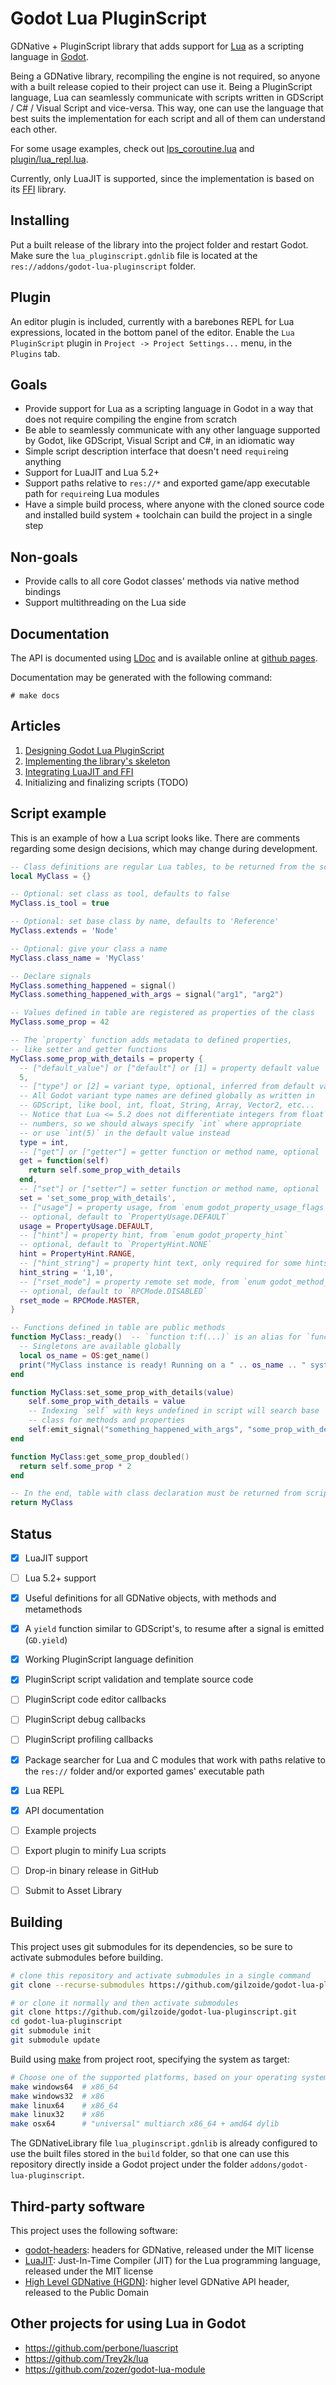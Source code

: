 # Godot Lua PluginScript

GDNative + PluginScript library that adds support for [Lua](https://www.lua.org/)
as a scripting language in [Godot](https://godotengine.org/).

Being a GDNative library, recompiling the engine is not required, so anyone
with a built release copied to their project can use it.
Being a PluginScript language, Lua can seamlessly communicate with scripts
written in GDScript / C# / Visual Script and vice-versa.
This way, one can use the language that best suits the implementation for each
script and all of them can understand each other.

For some usage examples, check out [lps_coroutine.lua](lps_coroutine.lua)
and [plugin/lua_repl.lua](plugin/lua_repl.lua).

Currently, only LuaJIT is supported, since the implementation is based on its
[FFI](https://luajit.org/ext_ffi.html) library.


## Installing

Put a built release of the library into the project folder and restart Godot.
Make sure the `lua_pluginscript.gdnlib` file is located at the
`res://addons/godot-lua-pluginscript` folder.


## Plugin

An editor plugin is included, currently with a barebones REPL for Lua
expressions, located in the bottom panel of the editor.
Enable the `Lua PluginScript` plugin in `Project -> Project Settings...` menu,
in the `Plugins` tab.


## Goals

- Provide support for Lua as a scripting language in Godot in a way that does
  not require compiling the engine from scratch
- Be able to seamlessly communicate with any other language supported by Godot,
  like GDScript, Visual Script and C#, in an idiomatic way
- Simple script description interface that doesn't need `require`ing anything
- Support for LuaJIT and Lua 5.2+
- Support paths relative to `res://*` and exported game/app executable path for
  `require`ing Lua modules
- Have a simple build process, where anyone with the cloned source code and
  installed build system + toolchain can build the project in a single step


## Non-goals

- Provide calls to all core Godot classes' methods via native method bindings
- Support multithreading on the Lua side


## Documentation
The API is documented using [LDoc](https://stevedonovan.github.io/ldoc/manual/doc.md.html)
and is available online at [github pages](https://gilzoide.github.io/godot-lua-pluginscript/topics/README.md.html).

Documentation may be generated with the following command:

    # make docs


## Articles

1. [Designing Godot Lua PluginScript](https://github.com/gilzoide/godot-lua-pluginscript/blob/main/blog/1-design-en.md)
2. [Implementing the library's skeleton](https://github.com/gilzoide/godot-lua-pluginscript/blob/main/blog/2-infrastructure-en.md)
3. [Integrating LuaJIT and FFI](https://github.com/gilzoide/godot-lua-pluginscript/blob/main/blog/3-luajit-callbacks-en.md)
4. Initializing and finalizing scripts (TODO)


## Script example

This is an example of how a Lua script looks like. There are comments regarding
some design decisions, which may change during development.

```lua
-- Class definitions are regular Lua tables, to be returned from the script
local MyClass = {}

-- Optional: set class as tool, defaults to false
MyClass.is_tool = true

-- Optional: set base class by name, defaults to 'Reference'
MyClass.extends = 'Node'

-- Optional: give your class a name
MyClass.class_name = 'MyClass'

-- Declare signals
MyClass.something_happened = signal()
MyClass.something_happened_with_args = signal("arg1", "arg2")

-- Values defined in table are registered as properties of the class
MyClass.some_prop = 42

-- The `property` function adds metadata to defined properties,
-- like setter and getter functions
MyClass.some_prop_with_details = property {
  -- ["default_value"] or ["default"] or [1] = property default value
  5,
  -- ["type"] or [2] = variant type, optional, inferred from default value
  -- All Godot variant type names are defined globally as written in
  -- GDScript, like bool, int, float, String, Array, Vector2, etc...
  -- Notice that Lua <= 5.2 does not differentiate integers from float
  -- numbers, so we should always specify `int` where appropriate
  -- or use `int(5)` in the default value instead
  type = int,
  -- ["get"] or ["getter"] = getter function or method name, optional
  get = function(self)
    return self.some_prop_with_details
  end,
  -- ["set"] or ["setter"] = setter function or method name, optional
  set = 'set_some_prop_with_details',
  -- ["usage"] = property usage, from `enum godot_property_usage_flags`
  -- optional, default to `PropertyUsage.DEFAULT`
  usage = PropertyUsage.DEFAULT,
  -- ["hint"] = property hint, from `enum godot_property_hint`
  -- optional, default to `PropertyHint.NONE`
  hint = PropertyHint.RANGE,
  -- ["hint_string"] = property hint text, only required for some hints
  hint_string = '1,10',
  -- ["rset_mode"] = property remote set mode, from `enum godot_method_rpc_mode`
  -- optional, default to `RPCMode.DISABLED`
  rset_mode = RPCMode.MASTER,
}

-- Functions defined in table are public methods
function MyClass:_ready()  -- `function t:f(...)` is an alias for `function t.f(self, ...)`
  -- Singletons are available globally
  local os_name = OS:get_name()
  print("MyClass instance is ready! Running on a " .. os_name .. " system")
end

function MyClass:set_some_prop_with_details(value)
    self.some_prop_with_details = value
    -- Indexing `self` with keys undefined in script will search base
    -- class for methods and properties
    self:emit_signal("something_happened_with_args", "some_prop_with_details", value)
end

function MyClass:get_some_prop_doubled()
  return self.some_prop * 2
end

-- In the end, table with class declaration must be returned from script
return MyClass
```


## Status

- [X] LuaJIT support
- [ ] Lua 5.2+ support
- [X] Useful definitions for all GDNative objects, with methods and metamethods
- [X] A `yield` function similar to GDScript's, to resume after a signal is
  emitted (`GD.yield`)
- [X] Working PluginScript language definition
- [X] PluginScript script validation and template source code
- [ ] PluginScript code editor callbacks
- [ ] PluginScript debug callbacks
- [ ] PluginScript profiling callbacks
- [X] Package searcher for Lua and C modules that work with paths relative to
  the `res://` folder and/or exported games' executable path
- [X] Lua REPL
- [X] API documentation
- [ ] Example projects
- [ ] Export plugin to minify Lua scripts
- [ ] Drop-in binary release in GitHub
- [ ] Submit to Asset Library


## Building

This project uses git submodules for its dependencies, so be sure to activate
submodules before building.

```sh
# clone this repository and activate submodules in a single command
git clone --recurse-submodules https://github.com/gilzoide/godot-lua-pluginscript.git

# or clone it normally and then activate submodules
git clone https://github.com/gilzoide/godot-lua-pluginscript.git
cd godot-lua-pluginscript
git submodule init
git submodule update
```

Build using [make](https://www.gnu.org/software/make/) from project root,
specifying the system as target:

```sh
# Choose one of the supported platforms, based on your operating system
make windows64  # x86_64
make windows32  # x86
make linux64    # x86_64
make linux32    # x86
make osx64      # "universal" multiarch x86_64 + amd64 dylib
```

The GDNativeLibrary file `lua_pluginscript.gdnlib` is already configured to use
the built files stored in the `build` folder, so that one can use this
repository directly inside a Godot project under the folder
`addons/godot-lua-pluginscript`.


## Third-party software

This project uses the following software:

- [godot-headers](https://github.com/godotengine/godot-headers): headers for
  GDNative, released under the MIT license
- [LuaJIT](https://luajit.org/luajit.html): Just-In-Time Compiler (JIT) for the
  Lua programming language, released under the MIT license
- [High Level GDNative (HGDN)](https://github.com/gilzoide/high-level-gdnative):
  higher level GDNative API header, released to the Public Domain


## Other projects for using Lua in Godot

- https://github.com/perbone/luascript
- https://github.com/Trey2k/lua
- https://github.com/zozer/godot-lua-module
